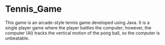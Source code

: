 # Tennis_Game
This game is an arcade-style tennis game developed using Java. It is a single player game where the player battles the computer; however, the computer (AI) tracks the vertical motion of the pong ball, so the computer is unbeatable. 
